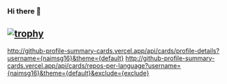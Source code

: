 ### Hi there 👋

[![trophy](https://github-profile-trophy.vercel.app/?username=naimsg16)](https://github.com/ryo-ma/github-profile-trophy)
---
http://github-profile-summary-cards.vercel.app/api/cards/profile-details?username={naimsg16}&theme={default}
http://github-profile-summary-cards.vercel.app/api/cards/repos-per-language?username={naimsg16}&theme={default}&exclude={exclude}


<!--
**naimsg16/naimsg16** is a ✨ _special_ ✨ repository because its `README.md` (this file) appears on your GitHub profile.

Here are some ideas to get you started:

- 🔭 I’m currently working on ...
- 🌱 I’m currently learning ...
- 👯 I’m looking to collaborate on ...
- 🤔 I’m looking for help with ...
- 💬 Ask me about ...
- 📫 How to reach me: ...
- 😄 Pronouns: ...
- ⚡ Fun fact: ...
-->
